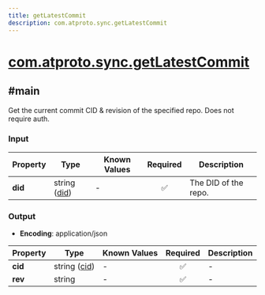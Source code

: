 ```yaml
---
title: getLatestCommit
description: com.atproto.sync.getLatestCommit
---
```


# [com.atproto.sync.getLatestCommit](https://github.com/myConsciousness/atproto.dart/blob/main/lexicons/com/atproto/sync/getLatestCommit.json)

## #main

Get the current commit CID & revision of the specified repo. Does not require auth.

### Input

| Property | Type | Known Values | Required | Description |
| --- | --- | --- | :---: | --- |
| **did** | string ([did](https://atproto.com/specs/did)) | - | ✅ | The DID of the repo. |

### Output

- **Encoding**: application/json

| Property | Type | Known Values | Required | Description |
| --- | --- | --- | :---: | --- |
| **cid** | string ([cid](https://atproto.com/specs/repository#cid-formats)) | - | ✅ | - |
| **rev** | string | - | ✅ | - |
